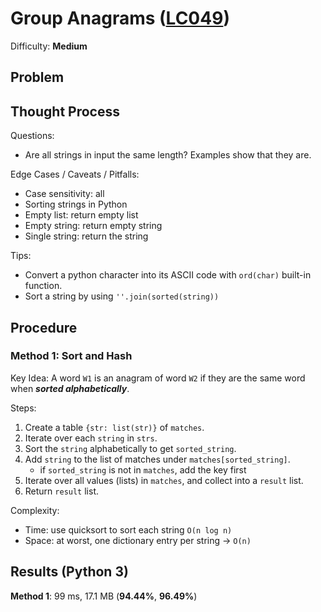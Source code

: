 # Group Anagrams ([LC049](https://leetcode.com/problems/group-anagrams/))
Difficulty: **Medium**

## Problem

## Thought Process

Questions:
- Are all strings in input the same length?  Examples show that they are.

Edge Cases / Caveats / Pitfalls:
- Case sensitivity:  all
- Sorting strings in Python
- Empty list: return empty list
- Empty string: return empty string
- Single string: return the string

Tips:
- Convert a python character into its ASCII code with `ord(char)` built-in function.
- Sort a string by using `''.join(sorted(string))`

## Procedure

### Method 1: Sort and Hash

Key Idea: A word `W1` is an anagram of word `W2` if they are the same word when ***sorted alphabetically***.

Steps:
1. Create a table `{str: list(str)}` of `matches`.
2. Iterate over each `string` in `strs`.
3. Sort the `string` alphabetically to get `sorted_string`.
4. Add `string` to the list of matches under `matches[sorted_string]`.
    - if `sorted_string` is not in `matches`, add the key first
5. Iterate over all values (lists) in `matches`, and collect into a `result` list.
6. Return `result` list.

Complexity:
- Time: use quicksort to sort each string `O(n log n)`
- Space: at worst, one dictionary entry per string -> `O(n)`

## Results (Python 3)

**Method 1**: 99 ms, 17.1 MB (**94.44%**, **96.49%**)
